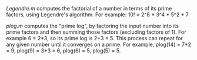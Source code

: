 *Legendre.m* computes the factorial of a number in terms of its prime factors, using Legendre's algorithm. For example: 10! = 2^8 * 3^4 * 5^2 * 7

*plog.m* computes the "prime log", by factoring the input number into its prime factors and then summing those factors (excluding factors of 1). For example 6 = 2*3, so its prime log is 2+3 = 5. This process can repeat for any given number until it converges on a prime. For example, plog(14) = 7+2 = 9, plog(9) = 3+3 = 6, plog(6) = 5, plog(5) = 5.
